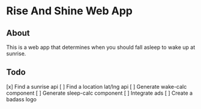 # Rise And Shine Web App

## About

This is a web app that determines when you should fall asleep to wake up at
sunrise.

## Todo

[x] Find a sunrise api
[ ] Find a location lat/lng api
[ ] Generate wake-calc component
[ ] Generate sleep-calc component
[ ] Integrate ads
[ ] Create a badass logo
